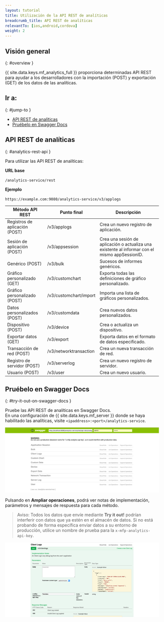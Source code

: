 ```yaml
---
layout: tutorial
title: Utilización de la API REST de analíticas
breadcrumb_title: API REST de analíticas
relevantTo: [ios,android,cordova]
weight: 2
---
```

<!-- NLS_CHARSET=UTF-8 -->
## Visión general
{: #overview }

{{ site.data.keys.mf_analytics_full }} proporciona determinadas API REST para ayudar a los desarrolladores con la importación (POST) y exportación (GET) de los datos de las analíticas. 

## Ir a: 
{: #jump-to }

* [API REST de analíticas](#analytics-rest-api)
* [Pruébelo en Swagger Docs](#try-it-out-on-swagger-docs)

## API REST de analíticas
{: #analytics-rest-api }

Para utilizar las API REST de analíticas:


**URL base**

`/analytics-service/rest`

**Ejemplo**

`https://example.com:9080/analytics-service/v3/applogs`


Método API REST | Punto final| Descripción
--- | --- | ---
Registros de aplicación (POST) | /v3/applogs | Crea un nuevo registro de aplicación. 
Sesión de aplicación (POST) | /v3/appsession | Crea una sesión de aplicación o actualiza una existente al informar con el mismo appSessionID.
Genérico (POST) | /v3/bulk | Sucesos de informes genéricos. 
Gráfico personalizado (GET)| /v3/customchart | Exporta todas las definiciones de gráfico personalizado. 
Gráfico personalizado (POST)| /v3/customchart/import | Importa una lista de gráficos personalizados.
Datos personalizados (POST) | /v3/customdata | Crea nuevos datos personalizados. 
Dispositivo (POST) | /v3/device | Crea o actualiza un dispositivo.
Exportar datos (GET) | /v3/export | Exporta datos en el formato de datos especificado. 
Transacción de red (POST) | /v3/networktransaction |  Crea un nueva transacción de red.
Registro de servidor (POST) | /v3/serverlog | Crea un nuevo registro de servidor.
Usuario (POST) | /v3/user | Crea un nuevo usuario. 

## Pruébelo en Swagger Docs
{: #try-it-out-on-swagger-docs }

Pruebe las API REST de analíticas en Swagger Docs.  
En una configuración de {{ site.data.keys.mf_server }} donde se haya habilitado las analíticas, visite `<ipaddress>:<port>/analytics-service`.

![Interfaz de usuario de {{ site.data.keys.mf_analytics }} Swagger Docs](analytics-swagger.png)

Pulsando en **Ampliar operaciones**, podrá ver notas de implementación, parámetros y mensajes de respuesta para cada método. 

> Aviso: Todos los datos que envíe mediante **Try it out!** 
podrían interferir con datos que ya estén en el almacén de datos. Si no está probando de forma específica enviar datos a su entorno de producción, utilice un nombre de prueba para la `x-mfp-analytics-api-key`.

![Probar Swagger Docs](test-swagger.png)
